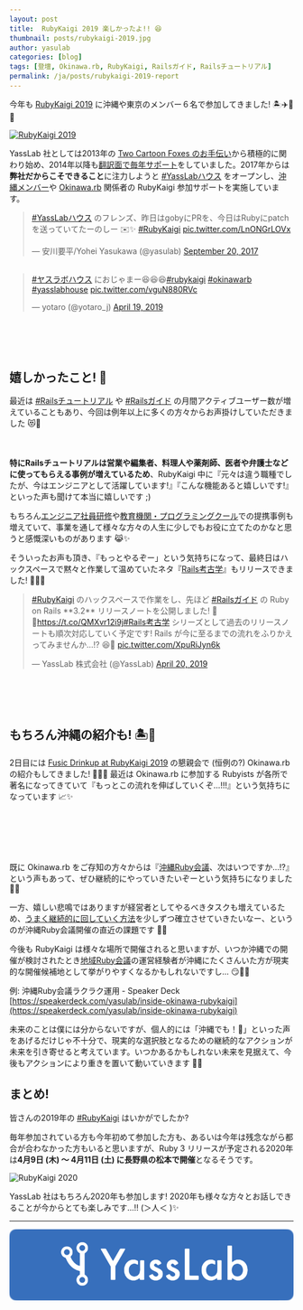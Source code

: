 ```yaml
---
layout: post
title:  RubyKaigi 2019 楽しかったよ!! 😆
thumbnail: posts/rubykaigi-2019.jpg
author: yasulab
categories: [blog]
tags: [登壇, Okinawa.rb, RubyKaigi, Railsガイド, Railsチュートリアル]
permalink: /ja/posts/rubykaigi-2019-report
---
```


今年も [RubyKaigi 2019](https://rubykaigi.org/2019) に沖縄や東京のメンバー６名で参加してきました! 🏝✈️💎✨

[![RubyKaigi 2019](https://i.gyazo.com/c9f0ade697003039fbcdba76a7ff3f01.png)](https://rubykaigi.org/2019)

YassLab 社としては2013年の [Two Cartoon Foxes のお手伝い](http://rubykaigi.org/2013/volunteers/)から積極的に関わり始め、2014年以降も[翻訳面で毎年サポート](http://rubykaigi.org/2014/team/)をしていました。2017年からは**弊社だからこそできること**に注力しようと [#YassLabハウス](https://twitter.com/search?f=tweets&vertical=default&q=YassLab%E3%83%8F%E3%82%A6%E3%82%B9%20OR%20yasslabhouse&src=typd) をオープンし、[沖縄メンバー](https://yasslab.jp/ja/#okinawa)や [Okinawa.rb](https://ruby.okinawa/) 関係者の RubyKaigi 参加サポートを実施しています。

<div style="margin-bottom: 30px;">
  <blockquote class="twitter-tweet" data-lang="en"><p lang="ja" dir="ltr"><a href="https://twitter.com/hashtag/YassLab%E3%83%8F%E3%82%A6%E3%82%B9?src=hash&amp;ref_src=twsrc%5Etfw">#YassLabハウス</a> のフレンズ、昨日はgobyにPRを、今日はRubyにpatchを送っていてたーのしー ✉️✨ <a href="https://twitter.com/hashtag/RubyKaigi?src=hash&amp;ref_src=twsrc%5Etfw">#RubyKaigi</a> <a href="https://t.co/LnONGrLOVx">pic.twitter.com/LnONGrLOVx</a></p>&mdash; 安川要平/Yohei Yasukawa (@yasulab) <a href="https://twitter.com/yasulab/status/910544522559422464?ref_src=twsrc%5Etfw">September 20, 2017</a></blockquote>
</div>

<div style="margin-bottom: 100px;">
  <blockquote class="twitter-tweet" data-lang="en"><p lang="ja" dir="ltr"><a href="https://twitter.com/hashtag/%E3%83%A4%E3%82%B9%E3%83%A9%E3%83%9C%E3%83%8F%E3%82%A6%E3%82%B9?src=hash&amp;ref_src=twsrc%5Etfw">#ヤスラボハウス</a> におじゃまー😆😆😆<a href="https://twitter.com/hashtag/rubykaigi?src=hash&amp;ref_src=twsrc%5Etfw">#rubykaigi</a> <a href="https://twitter.com/hashtag/okinawarb?src=hash&amp;ref_src=twsrc%5Etfw">#okinawarb</a> <a href="https://twitter.com/hashtag/yasslabhouse?src=hash&amp;ref_src=twsrc%5Etfw">#yasslabhouse</a> <a href="https://t.co/vguN880RVc">pic.twitter.com/vguN880RVc</a></p>&mdash; yotaro (@yotaro_j) <a href="https://twitter.com/yotaro_j/status/1119263855383695362?ref_src=twsrc%5Etfw">April 19, 2019</a></blockquote>
</div>

<script async src="https://platform.twitter.com/widgets.js" charset="utf-8"></script>


## 嬉しかったこと! 💖

最近は [#Railsチュートリアル](https://twitter.com/hashtag/Rails%E3%83%81%E3%83%A5%E3%83%BC%E3%83%88%E3%83%AA%E3%82%A2%E3%83%AB) や [#Railsガイド](https://twitter.com/hashtag/Railsガイド) の月間アクティブユーザー数が増えていることもあり、今回は例年以上に多くの方々からお声掛けしていただきました 😻💖

<div style="margin-bottom: 50px;">
  <script async class="speakerdeck-embed" data-slide="9" data-id="30289234a2f743b6b2827602cfbc5991" data-ratio="1.33333333333333" src="//speakerdeck.com/assets/embed.js"></script>
</div>

**特にRailsチュートリアルは営業や編集者、料理人や薬剤師、医者や弁護士などに使ってもらえる事例が増えているため**、RubyKaigi 中に『元々は違う職種でしたが、今はエンジニアとして活躍しています!』『こんな機能あると嬉しいです!』といった声も聞けて本当に嬉しいです ;)

もちろん[エンジニア社員研修](https://railstutorial.jp/business)や[教育機関・プログラミングクール](https://railstutorial.jp/#partners)での提携事例も増えていて、事業を通して様々な方々の人生に少しでもお役に立てたのかなと思うと感慨深いものがあります 😹✨

そういったお声も頂き、『もっとやるぞー」という気持ちになって、最終日はハックスペースで黙々と作業して温めていたネタ『[Rails考古学](https://twitter.com/search?q=Rails考古学)』もリリースできました! 🚀🆕✨

<div style="margin-bottom: 100px;">
  <blockquote class="twitter-tweet" data-lang="en"><p lang="ja" dir="ltr"><a href="https://twitter.com/hashtag/RubyKaigi?src=hash&amp;ref_src=twsrc%5Etfw">#RubyKaigi</a> のハックスペースで作業をし、先ほど <a href="https://twitter.com/hashtag/Rails%E3%82%AC%E3%82%A4%E3%83%89?src=hash&amp;ref_src=twsrc%5Etfw">#Railsガイド</a> の Ruby on Rails **3.2** リリースノートを公開しました! 🚀✨<a href="https://t.co/QMXvr12i9j">https://t.co/QMXvr12i9j</a><a href="https://twitter.com/hashtag/Rails%E8%80%83%E5%8F%A4%E5%AD%A6?src=hash&amp;ref_src=twsrc%5Etfw">#Rails考古学</a> シリーズとして過去のリリースノートも順次対応していく予定です! Rails が今に至るまでの流れをふりかえってみませんか...!? 😆💖 <a href="https://t.co/XpuRiJyn6k">pic.twitter.com/XpuRiJyn6k</a></p>&mdash; YassLab 株式会社 (@YassLab) <a href="https://twitter.com/YassLab/status/1119509871517241344?ref_src=twsrc%5Etfw">April 20, 2019</a></blockquote>
</div>


## もちろん沖縄の紹介も! 🏝🌺

2日目には [Fusic Drinkup at RubyKaigi 2019](https://fusic.connpass.com/event/124806/) の懇親会で (恒例の?) Okinawa.rb の紹介もしてきました! 🏢🏃💨 最近は Okinawa.rb に参加する Rubyists が各所で著名になってきていて『もっとこの流れを伸ばしていくぞ...!!!』という気持ちになっています 📈✨

<div style="margin-bottom: 100px;">
  <script async class="speakerdeck-embed" data-id="1afdf7a18eb54fc9a2c5cd23061b09d6" data-ratio="1.33333333333333" src="//speakerdeck.com/assets/embed.js"></script>
</div>


既に Okinawa.rb をご存知の方々からは『[沖縄Ruby会議](https://ruby.okinawa/okrk02/)、次はいつですか...!?』という声もあって、ぜひ継続的にやっていきたいぞーという気持ちになりました 💎✨

一方、嬉しい悲鳴ではありますが経営者としてやるべきタスクも増えているため、[うまく継続的に回していく方法](https://speakerdeck.com/yasulab/inside-okinawa-rubykaigi)を少しずつ確立させていきたいなー、というのが沖縄Ruby会議開催の直近の課題です 🤔💭

今後も RubyKaigi は様々な場所で開催されると思いますが、いつか沖縄での開催が検討されたとき[地域Ruby会議](https://regional.rubykaigi.org/)の運営経験者が沖縄にたくさんいた方が現実的な開催候補地として挙がりやすくなるかもしれないですし... 😏💭✨

例: 沖縄Ruby会議ラクラク運用 - Speaker Deck   
[https://speakerdeck.com/yasulab/inside-okinawa-rubykaigi](https://speakerdeck.com/yasulab/inside-okinawa-rubykaigi)

未来のことは僕には分からないですが、個人的には「沖縄でも！🙌」といった声をあげるだけじゃ不十分で、現実的な選択肢となるための継続的なアクションが未来を引き寄せると考えています。いつかあるかもしれない未来を見据えて、今後もアクションにより重きを置いて動いていきます 🏃💨



## まとめ! 

皆さんの2019年の [#RubyKaigi](https://twitter.com/hashtag/RubyKaigi) はいかがでしたか?

毎年参加されている方も今年初めて参加した方も、あるいは今年は残念ながら都合が合わなかった方もいると思いますが、Ruby 3 リリースが予定される2020年は**4月9日 (木) 〜 4月11日 (土) に長野県の松本で開催**となるそうです。

![RubyKaigi 2020](https://i.gyazo.com/0f69556270e50a3f8beb20a5cd07dc0b.jpg)

YassLab 社はもちろん2020年も参加します! 2020年も様々な方々とお話しできることが今からとても楽しみです...!! (＞人＜ )✨

----------

[![YassLab Inc.](/img/logos/800x200.png)](/)



